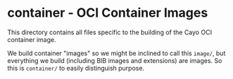 # container - OCI Container Images

This directory contains all files specific to the building of the Cayo
OCI container image.

We build container "images" so we might be inclined to call this `image/`,
but everything we build (including BIB images and extensions) are images.
So this is `container/` to easily distinguish purpose.